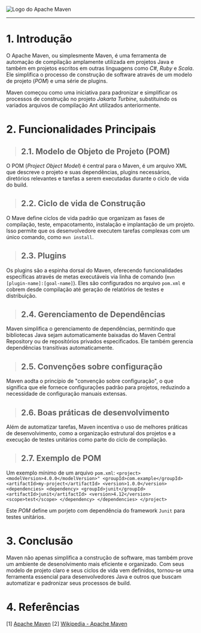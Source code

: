 ![Logo do Apache Maven](https://i.pinimg.com/originals/a4/b6/f4/a4b6f46c4f61009b09a300457621699f.png)

***

# 1. Introdução

O Apache Maven, ou simplesmente Maven, é uma ferramenta de automação de compilação amplamente utilizada em projetos Java e também em projetos escritos em outras linguagens como _C#_, _Ruby_ e _Scala_. Ele simplifica o processo de construção de software através de um modelo de projeto (_POM_) e uma série de plugins.

Maven começou como uma iniciativa para padronizar e simplificar os processos de construção no projeto _Jakarta Turbine_, substituindo os variados arquivos de compilação Ant utilizados anteriormente.

# 2. Funcionalidades Principais

> ## 2.1. Modelo de Objeto de Projeto (POM)

O POM (_Project Object Model_) é central para o Maven, é um arquivo XML que descreve o projeto e suas dependências, plugins necessários, diretórios relevantes e tarefas a serem executadas durante o ciclo de vida do build.

> ## 2.2. Ciclo de vida de Construção

O Mave define ciclos de vida padrão que organizam as fases de compilação, teste, empacotamento, instalação e implantação de um projeto. Isso permite que os desenvolvedore executem tarefas complexas com um único comando, como `mvn install`.

> ## 2.3. Plugins

Os plugins são a espinha dorsal do Maven, oferecendo funcionalidades específicas através de metas executáveis via linha de comando (`mvn [plugin-name]:[goal-name]`). Eles são configurados no arquivo `pom.xml` e cobrem desde compilação até geração de relatórios de testes e distribuição.

> ## 2.4. Gerenciamento de Dependências

Maven simplifica o gerenciamento de dependências, permitindo que bibliotecas Java sejam automaticamente baixadas do Maven Central Repository ou de repositórios privados especificados. Ele também gerencia dependências transitivas automaticamente.

> ## 2.5. Convenções sobre configuração

Maven aodta o princípio de "convenção sobre configuração", o que significa que ele fornece configurações padrão para projetos, reduzindo a necessidade de configuração manuais extensas.

> ## 2.6. Boas práticas de desenvolvimento

Além de automatizar tarefas, Maven incentiva o uso de melhores práticas de desenvolvimento, como a organização estrutural dos projetos e a execução de testes unitários como parte do ciclo de compilação.

> ## 2.7. Exemplo de POM

Um exemplo mínimo de um arquivo `pom.xml`: 
`<project>
  <modelVersion>4.0.0</modelVersion>"
  <groupId>com.example</groupId>
  <artifactId>my-project</artifactId>
  <version>1.0.0</version>
  <dependencies>
    <dependency>
      <groupId>junit</groupId>
      <artifactId>junit</artifactId>
      <version>4.12</version>
      <scope>test</scope>
    </dependency>
  </dependencies>
</project>`

Este _POM_ define um porjeto com dependência do framework `Junit` para testes unitários.

# 3. Conclusão

Maven não apenas simplifica a construção de software, mas também prove um ambiente de desenolvimento mais eficiente e organizado. Com seus modelo de projeto claro e seus ciclos de vida vem definidos, tornou-se uma ferramenta essencial para desenvolvedores Java e outros que buscam automatizar e padronizar seus processos de build.

# 4. Referências

[1] [Apache Maven](https://maven.apache.org/what-is-maven.html)
[2] [Wikipedia - Apache Maven](https://pt.wikipedia.org/wiki/Apache_Maven)
